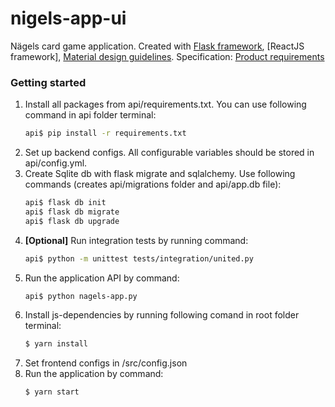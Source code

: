 # nigels-app-ui

Nägels card game application.
Created with [Flask framework], [ReactJS framework], [Material design guidelines].
Specification: [Product requirements]

### Getting started

1. Install all packages from api/requirements.txt. You can use following command in api folder terminal:
    ```sh
    api$ pip install -r requirements.txt
2. Set up backend configs. All configurable variables should be stored in api/config.yml.
3. Create Sqlite db with flask migrate and sqlalchemy. Use following commands (creates api/migrations folder and api/app.db file):
    ```sh
    api$ flask db init
    api$ flask db migrate
    api$ flask db upgrade
4. **[Optional]** Run integration tests by running command:
    ```sh
    api$ python -m unittest tests/integration/united.py
5. Run the application API by command:
    ```sh
    api$ python nagels-app.py
6. Install js-dependencies by running following comand in root folder terminal:
    ```sh
    $ yarn install
7. Set frontend configs in /src/config.json
8. Run the application by command:
    ```sh
    $ yarn start
[Product requirements]: https://docs.google.com/spreadsheets/d/117oYt6tzSbarLFpdtWTk-ohP1Usm7WvgBH-RtXKfbB4/edit?usp=sharing
[Material design guidelines]: https://m3.material.io/
[Flask framework]: https://flask.palletsprojects.com/